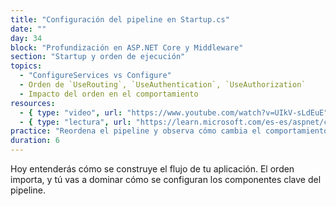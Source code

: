 ```yaml
---
title: "Configuración del pipeline en Startup.cs"
date: ""
day: 34
block: "Profundización en ASP.NET Core y Middleware"
section: "Startup y orden de ejecución"
topics:
  - "ConfigureServices vs Configure"
  - Orden de `UseRouting`, `UseAuthentication`, `UseAuthorization`
  - Impacto del orden en el comportamiento
resources:
  - { type: "video", url: "https://www.youtube.com/watch?v=UIkV-sLdEuE" }
  - { type: "lectura", url: "https://learn.microsoft.com/es-es/aspnet/core/fundamentals/startup" }
practice: "Reordena el pipeline y observa cómo cambia el comportamiento de la app."
duration: 6
---
```


Hoy entenderás cómo se construye el flujo de tu aplicación. El orden importa, y tú vas a dominar cómo se configuran los componentes clave del pipeline.